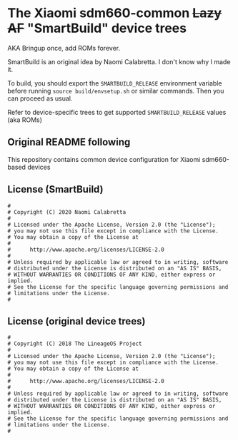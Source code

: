 # The Xiaomi sdm660-common ~~Lazy AF~~ "SmartBuild" device trees

AKA Bringup once, add ROMs forever.

SmartBuild is an original idea by Naomi Calabretta. I don't know why I made it.

To build, you should export the `SMARTBUILD_RELEASE` environment variable before running `source build/envsetup.sh`
or similar commands. Then you can proceed as usual.

Refer to device-specific trees to get supported `SMARTBUILD_RELEASE` values (aka ROMs)

## Original README following

This repository contains common device configuration for Xiaomi sdm660-based devices

## License (SmartBuild)

```
#
# Copyright (C) 2020 Naomi Calabretta
#
# Licensed under the Apache License, Version 2.0 (the "License");
# you may not use this file except in compliance with the License.
# You may obtain a copy of the License at
#
#      http://www.apache.org/licenses/LICENSE-2.0
#
# Unless required by applicable law or agreed to in writing, software
# distributed under the License is distributed on an "AS IS" BASIS,
# WITHOUT WARRANTIES OR CONDITIONS OF ANY KIND, either express or implied.
# See the License for the specific language governing permissions and
# limitations under the License.
#
```

## License (original device trees)

```
#
# Copyright (C) 2018 The LineageOS Project
#
# Licensed under the Apache License, Version 2.0 (the "License");
# you may not use this file except in compliance with the License.
# You may obtain a copy of the License at
#
#      http://www.apache.org/licenses/LICENSE-2.0
#
# Unless required by applicable law or agreed to in writing, software
# distributed under the License is distributed on an "AS IS" BASIS,
# WITHOUT WARRANTIES OR CONDITIONS OF ANY KIND, either express or implied.
# See the License for the specific language governing permissions and
# limitations under the License.
#
```
